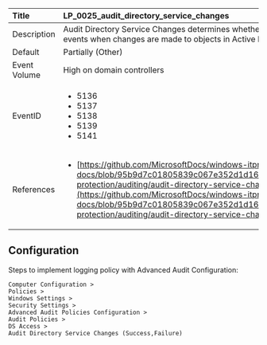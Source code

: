 | Title          | LP_0025_audit_directory_service_changes                                                                     |
|:---------------|:--------------------------------------------------------------------------------|
| Description    | Audit Directory Service Changes determines whether  the operating system generates audit events when changes  are made to objects in Active Directory Domain Services (AD DS).                                                               |
| Default        | Partially (Other)                                                                   |
| Event Volume   | High on domain controllers                                                                    |
| EventID        | <ul><li>5136</li><li>5137</li><li>5138</li><li>5139</li><li>5141</li></ul>         |
| References     | <ul><li>[https://github.com/MicrosoftDocs/windows-itpro-docs/blob/95b9d7c01805839c067e352d1d16702604b15f11/windows/security/threat-protection/auditing/audit-directory-service-changes.md](https://github.com/MicrosoftDocs/windows-itpro-docs/blob/95b9d7c01805839c067e352d1d16702604b15f11/windows/security/threat-protection/auditing/audit-directory-service-changes.md)</li></ul> |



## Configuration

Steps to implement logging policy with Advanced Audit Configuration:
```
Computer Configuration > 
Policies > 
Windows Settings > 
Security Settings > 
Advanced Audit Policies Configuration > 
Audit Policies > 
DS Access > 
Audit Directory Service Changes (Success,Failure)
```


